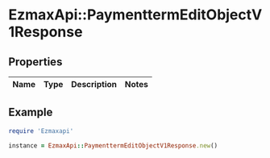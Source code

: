 # EzmaxApi::PaymenttermEditObjectV1Response

## Properties

| Name | Type | Description | Notes |
| ---- | ---- | ----------- | ----- |

## Example

```ruby
require 'Ezmaxapi'

instance = EzmaxApi::PaymenttermEditObjectV1Response.new()
```

